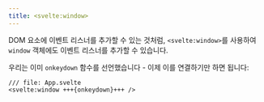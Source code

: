 ```yaml
---
title: <svelte:window>
---
```


DOM 요소에 이벤트 리스너를 추가할 수 있는 것처럼, `<svelte:window>`를 사용하여 `window` 객체에도 이벤트 리스너를 추가할 수 있습니다.

우리는 이미 `onkeydown` 함수를 선언했습니다 - 이제 이를 연결하기만 하면 됩니다:

```svelte
/// file: App.svelte
<svelte:window +++{onkeydown}+++ />
```
